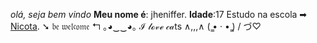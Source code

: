 _olá, seja bem vindo_
**Meu nome é**: jheniffer.
**Idade**:17
Estudo na escola ➡︎ [Nicota](istragam/escola,donanicota).
➘
𝔟𝔢 𝔴𝔢𝔩𝔠𝔬𝔪𝔢 ↰
｡◕‿‿◕｡
    ℐ 𝓁ℴ𝓋ℯ 𝒸𝒶ts 
  ∧,,,∧
(  ̳• · • ̳)
/    づ♡ 
